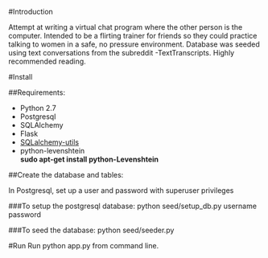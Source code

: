 #Introduction

Attempt at writing a virtual chat program where the other person is the computer. Intended to be a flirting trainer for friends so they could practice talking to women in a safe, no pressure environment. Database was seeded using text conversations from the subreddit -TextTranscripts. Highly recommended reading. 

#Install

##Requirements:

* Python 2.7
* Postgresql
* SQLAlchemy
* Flask
* [SQLalchemy-utils](https://sqlalchemy-utils.readthedocs.org/en/latest/#)
* python-levenshtein<br>
        **sudo apt-get install python-Levenshtein**

##Create the database and tables:

In Postgresql, set up a user and password with superuser privileges

###To setup the postgresql database:
   python seed/setup_db.py username password

###To seed the database:
   python seed/seeder.py

#Run 
Run python app.py from command line. 


